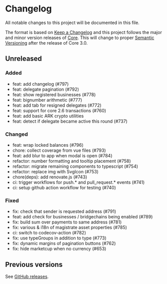 # Changelog

All notable changes to this project will be documented in this file.

The format is based on [Keep a Changelog](http://keepachangelog.com/en/1.0.0/)
and this project follows the major and minor version releases of [Core](https://github.com/ArkEcosystem/core). This will change to proper [Semantic Versioning](http://semver.org/spec/v2.0.0.html) after the release of Core 3.0.

## Unreleased

### Added

- feat: add changelog (#797)
- feat: delegate pagination (#792)
- feat: show registered businesses (#778)
- feat: bignumber arithmetic (#777)
- feat: add tab for resigned delegates (#772)
- feat: support for core 2.6 transactions (#760)
- feat: add basic ARK crypto utilities
- feat: detect if delegate became active this round (#737)

### Changed

- feat: wrap locked balances (#796)
- chore: collect coverage from vue files (#793)
- feat: add blur to app when modal is open (#784)
- refactor: number formatting and tooltip placement (#758)
- refactor: migrate remaining components to typescript (#754)
- refactor: replace img with SvgIcon (#753)
- chore(deps): add renovate.js (#743)
- ci: trigger workflows for push.* and pull_request.* events (#741)
- ci: setup github action workflow for testing (#740)

### Fixed

- fix: check that sender is requested address (#791)
- feat: add check for businesses / bridgechains being enabled (#789)
- fix: build sum over payments to same address (#781)
- fix: various & i18n of magistrate asset properties (#785)
- ci: switch to codecov-action (#782)
- fix: use typeGroups in addition to type (#773)
- fix: dynamic margins of pagination buttons (#762)
- fix: hide marketcup when no currency (#653)

## Previous versions

See [GitHub releases](../releases).